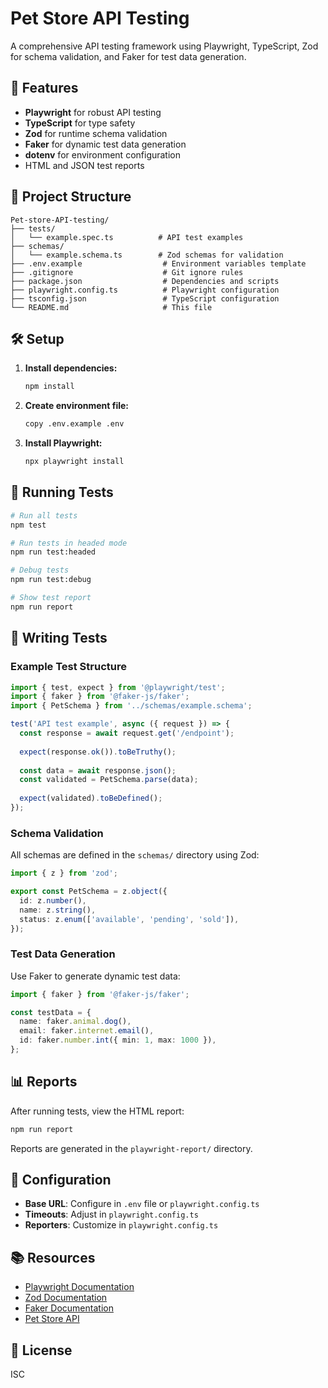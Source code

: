 # Pet Store API Testing

A comprehensive API testing framework using Playwright, TypeScript, Zod for schema validation, and Faker for test data generation.

## 🚀 Features

- **Playwright** for robust API testing
- **TypeScript** for type safety
- **Zod** for runtime schema validation
- **Faker** for dynamic test data generation
- **dotenv** for environment configuration
- HTML and JSON test reports

## 📁 Project Structure

```
Pet-store-API-testing/
├── tests/
│   └── example.spec.ts          # API test examples
├── schemas/
│   └── example.schema.ts        # Zod schemas for validation
├── .env.example                  # Environment variables template
├── .gitignore                    # Git ignore rules
├── package.json                  # Dependencies and scripts
├── playwright.config.ts          # Playwright configuration
├── tsconfig.json                 # TypeScript configuration
└── README.md                     # This file
```

## 🛠️ Setup

1. **Install dependencies:**
   ```bash
   npm install
   ```

2. **Create environment file:**
   ```bash
   copy .env.example .env
   ```
   
3. **Install Playwright:**
   ```bash
   npx playwright install
   ```

## 🧪 Running Tests

```bash
# Run all tests
npm test

# Run tests in headed mode
npm run test:headed

# Debug tests
npm run test:debug

# Show test report
npm run report
```

## 📝 Writing Tests

### Example Test Structure

```typescript
import { test, expect } from '@playwright/test';
import { faker } from '@faker-js/faker';
import { PetSchema } from '../schemas/example.schema';

test('API test example', async ({ request }) => {
  const response = await request.get('/endpoint');
  
  expect(response.ok()).toBeTruthy();
  
  const data = await response.json();
  const validated = PetSchema.parse(data);
  
  expect(validated).toBeDefined();
});
```

### Schema Validation

All schemas are defined in the `schemas/` directory using Zod:

```typescript
import { z } from 'zod';

export const PetSchema = z.object({
  id: z.number(),
  name: z.string(),
  status: z.enum(['available', 'pending', 'sold']),
});
```

### Test Data Generation

Use Faker to generate dynamic test data:

```typescript
import { faker } from '@faker-js/faker';

const testData = {
  name: faker.animal.dog(),
  email: faker.internet.email(),
  id: faker.number.int({ min: 1, max: 1000 }),
};
```

## 📊 Reports

After running tests, view the HTML report:

```bash
npm run report
```

Reports are generated in the `playwright-report/` directory.

## 🔧 Configuration

- **Base URL**: Configure in `.env` file or `playwright.config.ts`
- **Timeouts**: Adjust in `playwright.config.ts`
- **Reporters**: Customize in `playwright.config.ts`

## 📚 Resources

- [Playwright Documentation](https://playwright.dev/)
- [Zod Documentation](https://zod.dev/)
- [Faker Documentation](https://fakerjs.dev/)
- [Pet Store API](https://petstore.swagger.io/)

## 📄 License

ISC
